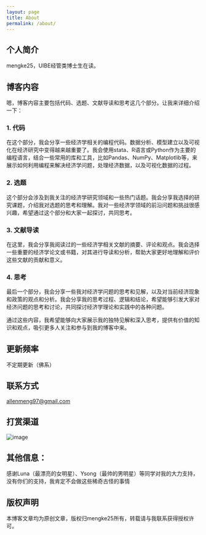 ```yaml
---
layout: page
title: About
permalink: /about/
---
```


## 个人简介

mengke25，UIBE经管类博士生在读。


## 博客内容

嗯，博客内容主要包括代码、选题、文献导读和思考这几个部分。让我来详细介绍一下：

### 1. 代码
在这个部分，我会分享一些经济学相关的编程代码。数据分析、模型建立以及可视化在经济研究中变得越来越重要了。我会使用stata、R语言或Python作为主要的编程语言，结合一些常用的库和工具，比如Pandas、NumPy、Matplotlib等，来展示如何利用编程来解决经济学问题，处理经济数据，以及可视化数据的过程。

### 2. 选题
这个部分会涉及到我关注的经济学研究领域和一些热门话题。我会分享我选择的研究课题，介绍我对选题的思考和理解。我对一些经济学领域的前沿问题和挑战很感兴趣，希望通过这个部分和大家一起探讨，共同思考。

### 3. 文献导读
在这里，我会分享我阅读过的一些经济学相关文献的摘要、评论和观点。我会选择一些重要的经济学论文或书籍，对其进行导读和分析，帮助大家更好地理解和评价这些文献的贡献和意义。

### 4. 思考
最后一个部分，我会分享一些我对经济学问题的思考和见解，以及对当前经济现象和政策的观点和分析。我会分享我的思考过程、逻辑和结论，希望能够引发大家对经济问题的思考和讨论，共同探讨经济学理论和实践中的各种问题。

通过这些内容，我希望能够向大家展示我的独特见解和深入思考，提供有价值的知识和观点，吸引更多人关注和参与到我的博客中来。


## 更新频率

不定期更新（佛系）


## 联系方式

allenmeng97@gmail.com

## 打赏渠道

![image](https://mengke25.github.io/images/dashang.jpg)


## 其他信息： 

感谢Luna（最漂亮的女明星）、Ysong（最帅的男明星）等同学对我的大力支持，没有你们的支持，我肯定不会做这些稀奇古怪的事情


## 版权声明

本博客文章均为原创文章，版权归mengke25所有，转载请与我联系获得授权许可。

